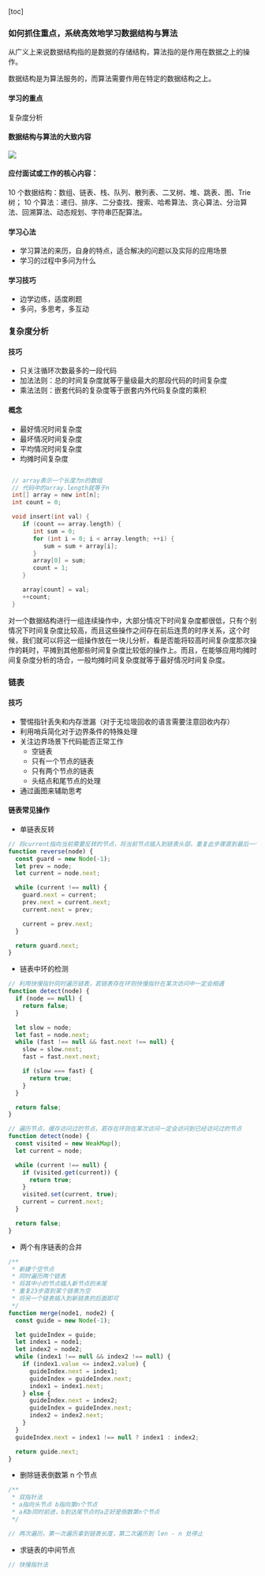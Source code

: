 [toc]

### 如何抓住重点，系统高效地学习数据结构与算法

从广义上来说数据结构指的是数据的存储结构，算法指的是作用在数据之上的操作。

数据结构是为算法服务的，而算法需要作用在特定的数据结构之上。

#### 学习的重点

复杂度分析

#### 数据结构与算法的大致内容

![](../assets/2021-02-21-17-02-39.png)

#### 应付面试或工作的核心内容：

10 个数据结构：数组、链表、栈、队列、散列表、二叉树、堆、跳表、图、Trie 树；
10 个算法：递归、排序、二分查找、搜索、哈希算法、贪心算法、分治算法、回溯算法、动态规划、字符串匹配算法。

#### 学习心法

- 学习算法的来历，自身的特点，适合解决的问题以及实际的应用场景
- 学习的过程中多问为什么

#### 学习技巧

- 边学边练，适度刷题
- 多问，多思考，多互动

### 复杂度分析

#### 技巧

- 只关注循环次数最多的一段代码
- 加法法则：总的时间复杂度就等于量级最大的那段代码的时间复杂度
- 乘法法则：嵌套代码的复杂度等于嵌套内外代码复杂度的乘积

#### 概念

- 最好情况时间复杂度
- 最坏情况时间复杂度
- 平均情况时间复杂度
- 均摊时间复杂度

```c

 // array表示一个长度为n的数组
 // 代码中的array.length就等于n
 int[] array = new int[n];
 int count = 0;

 void insert(int val) {
    if (count == array.length) {
       int sum = 0;
       for (int i = 0; i < array.length; ++i) {
          sum = sum + array[i];
       }
       array[0] = sum;
       count = 1;
    }

    array[count] = val;
    ++count;
 }
```

对一个数据结构进行一组连续操作中，大部分情况下时间复杂度都很低，只有个别情况下时间复杂度比较高，而且这些操作之间存在前后连贯的时序关系，这个时候，我们就可以将这一组操作放在一块儿分析，看是否能将较高时间复杂度那次操作的耗时，平摊到其他那些时间复杂度比较低的操作上。而且，在能够应用均摊时间复杂度分析的场合，一般均摊时间复杂度就等于最好情况时间复杂度。

### 链表

#### 技巧

- 警惕指针丢失和内存泄漏（对于无垃圾回收的语言需要注意回收内存）
- 利用哨兵简化对于边界条件的特殊处理
- 关注边界场景下代码能否正常工作
  - 空链表
  - 只有一个节点的链表
  - 只有两个节点的链表
  - 头结点和尾节点的处理
- 通过画图来辅助思考

#### 链表常见操作

- 单链表反转

```js
// 将current指向当前需要反转的节点，将当前节点插入到链表头部，重复此步骤直到最后一个节点
function reverse(node) {
  const guard = new Node(-1);
  let prev = node;
  let current = node.next;

  while (current !== null) {
    guard.next = current;
    prev.next = current.next;
    current.next = prev;

    current = prev.next;
  }

  return guard.next;
}
```

- 链表中环的检测

```js
// 利用快慢指针同时遍历链表，若链表存在环则快慢指针在某次访问中一定会相遇
function detect(node) {
  if (node == null) {
    return false;
  }

  let slow = node;
  let fast = node.next;
  while (fast !== null && fast.next !== null) {
    slow = slow.next;
    fast = fast.next.next;

    if (slow === fast) {
      return true;
    }
  }

  return false;
}
```

```js
// 遍历节点，缓存访问过的节点，若存在环则在某次访问一定会访问到已经访问过的节点
function detect(node) {
  const visited = new WeakMap();
  let current = node;

  while (current !== null) {
    if (visited.get(current)) {
      return true;
    }
    visited.set(current, true);
    current = current.next;
  }

  return false;
}
```

- 两个有序链表的合并

```js
/**
 * 新建个空节点
 * 同时遍历两个链表
 * 将其中小的节点插入新节点的末尾
 * 重复23步直到某个链表为空
 * 将另一个链表插入到新链表的后面即可
 */
function merge(node1, node2) {
  const guide = new Node(-1);

  let guideIndex = guide;
  let index1 = node1;
  let index2 = node2;
  while (index1 !== null && index2 !== null) {
    if (index1.value <= index2.value) {
      guideIndex.next = index1;
      guideIndex = guideIndex.next;
      index1 = index1.next;
    } else {
      guideIndex.next = index2;
      guideIndex = guideIndex.next;
      index2 = index2.next;
    }
  }
  guideIndex.next = index1 !== null ? index1 : index2;

  return guide.next;
}
```

- 删除链表倒数第 n 个节点

```js
/**
 * 双指针法
 * a指向头节点 b指向第n个节点
 * a和b同时前进，b到达尾节点时a正好是倒数第n个节点
 */
```

```js
// 两次遍历，第一次遍历拿到链表长度，第二次遍历到 len - n 处停止
```

- 求链表的中间节点

```js
// 快慢指针法
```
